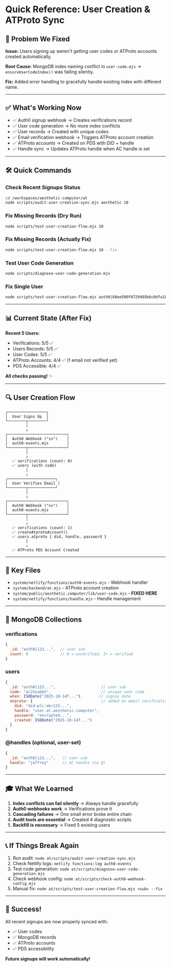 # Quick Reference: User Creation & ATProto Sync

## 🚨 Problem We Fixed

**Issue:** Users signing up weren't getting user codes or ATProto accounts created automatically.

**Root Cause:** MongoDB index naming conflict in `user-code.mjs` → `ensureUserCodeIndex()` was failing silently.

**Fix:** Added error handling to gracefully handle existing index with different name.

---

## ✅ What's Working Now

- ✅ Auth0 signup webhook → Creates verifications record
- ✅ User code generation → No more index conflicts
- ✅ User records → Created with unique codes
- ✅ Email verification webhook → Triggers ATProto account creation
- ✅ ATProto accounts → Created on PDS with DID + handle
- ✅ Handle sync → Updates ATProto handle when AC handle is set

---

## 🛠️ Quick Commands

### Check Recent Signups Status
```bash
cd /workspaces/aesthetic-computer/at
node scripts/audit-user-creation-sync.mjs aesthetic 10
```

### Fix Missing Records (Dry Run)
```bash
node scripts/test-user-creation-flow.mjs 10
```

### Fix Missing Records (Actually Fix)
```bash
node scripts/test-user-creation-flow.mjs 10 --fix
```

### Test User Code Generation
```bash
node scripts/diagnose-user-code-generation.mjs
```

### Fix Single User
```bash
node scripts/test-user-creation-flow.mjs auth0|68ee500f0729405b6c0dfa18 --fix
```

---

## 📊 Current State (After Fix)

**Recent 5 Users:**
- Verifications: 5/5 ✅
- Users Records: 5/5 ✅
- User Codes: 5/5 ✅  
- ATProto Accounts: 4/4 ✅ (1 email not verified yet)
- PDS Accessible: 4/4 ✅

**All checks passing!** ✨

---

## 🔍 User Creation Flow

```
┌─────────────────┐
│  User Signs Up  │
└────────┬────────┘
         │
         ↓
┌──────────────────────────┐
│  Auth0 Webhook ("ss")    │
│  auth0-events.mjs        │
└────────┬─────────────────┘
         │
         ↓
   ✅ verifications (count: 0)
   ✅ users (with code)
         │
         ↓
┌─────────────────────┐
│  User Verifies Email │
└────────┬────────────┘
         │
         ↓
┌──────────────────────────┐
│  Auth0 Webhook ("sv")    │
│  auth0-events.mjs        │
└────────┬─────────────────┘
         │
         ↓
   ✅ verifications (count: 1)
   ✅ createAtprotoAccount()
   ✅ users.atproto { did, handle, password }
         │
         ↓
   ✅ ATProto PDS Account Created
```

---

## 🎯 Key Files

- `system/netlify/functions/auth0-events.mjs` - Webhook handler
- `system/backend/at.mjs` - ATProto account creation
- `system/public/aesthetic.computer/lib/user-code.mjs` - **FIXED HERE**
- `system/netlify/functions/handle.mjs` - Handle management

---

## 🔧 MongoDB Collections

### verifications
```javascript
{
  _id: "auth0|123...",  // user sub
  count: 0              // 0 = unverified, 1+ = verified
}
```

### users
```javascript
{
  _id: "auth0|123...",                    // user sub
  code: "ac25xadeh",                      // unique user code
  when: ISODate("2025-10-14T..."),       // signup date
  atproto: {                              // added on email verification
    did: "did:plc:abc123...",
    handle: "user.at.aesthetic.computer",
    password: "encrypted...",
    created: ISODate("2025-10-14T...")
  }
}
```

### @handles (optional, user-set)
```javascript
{
  _id: "auth0|123...",   // user sub
  handle: "jeffrey"      // AC handle (no @)
}
```

---

## 🎓 What We Learned

1. **Index conflicts can fail silently** → Always handle gracefully
2. **Auth0 webhooks work** → Verifications prove it
3. **Cascading failures** → One small error broke entire chain
4. **Audit tools are essential** → Created 4 diagnostic scripts
5. **Backfill is necessary** → Fixed 5 existing users

---

## 📞 If Things Break Again

1. Run audit: `node at/scripts/audit-user-creation-sync.mjs`
2. Check Netlify logs: `netlify functions:log auth0-events`
3. Test code generation: `node at/scripts/diagnose-user-code-generation.mjs`
4. Check webhook config: `node at/scripts/check-auth0-webhook-config.mjs`
5. Manual fix: `node at/scripts/test-user-creation-flow.mjs <sub> --fix`

---

## 🎉 Success!

All recent signups are now properly synced with:
- ✅ User codes
- ✅ MongoDB records
- ✅ ATProto accounts
- ✅ PDS accessibility

**Future signups will work automatically!**

